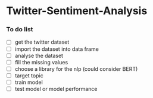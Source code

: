 # Twitter-Sentiment-Analysis

### To do list

- [ ]  get the twitter dataset
- [ ]  import the dataset into data frame
- [ ]  analyse the dataset
- [ ]  fill the missing values
- [ ]  choose a library for the nlp (could consider BERT)
- [ ]  target topic
- [ ]  train model
- [ ]  test model or model performance